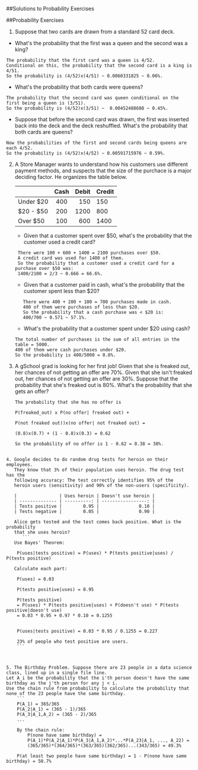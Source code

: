 ##Solutions to Probability Exercises

##Probability Exercises

1. Suppose that two cards are drawn from a standard 52 card deck.
  * What's the probability that the first was a queen and the second was a king?
  ```
  The probability that the first card was a queen is 4/52. 
  Conditional on this, the probability that the second card is a king is 4/51.
  So the probability is (4/52)x(4/51) ~ 0.0060331825 ~ 0.06%.
  ```
  * What's the probability that both cards were queens?
  ```
  The probability that the second card was queen conditional on the first being a queen is (3/51).
  So the probability is (4/52)x(3/51) ~  0.00452488688 ~ 0.45%.
  ```
  * Suppose that before the second card was drawn, the first was inserted back into the deck and the deck reshuffled. What's the probability that both cards are queens?
  ```
  Now the probabilities of the first and second cards being queens are each 4/52.
  So the probability is (4/52)x(4/52) ~ 0.00591715976 ~ 0.59%.
  ```

2. A Store Manager wants to understand how his customers use different payment methods, and suspects that the size of the purchace is a major deciding factor. He organizes the table below.

   |           | Cash | Debit | Credit |
   |-----------|:----:|------:|--------|
   | Under $20 |  400 |   150 | 150    |
   | $20 - $50 |  200 |  1200 | 800    |
   | Over $50  |  100 |   600 | 1400   |

   * Given that a customer spent over $50, what's the probability that the customer used a credit card?
   ```
   	There were 100 + 600 + 1400 = 2100 purchases over $50. 
	A credit card was used for 1400 of them.
	So the probability that a customer used a credit card for a purchase over $50 was: 
	1400/2100 = 2/3 ~ 0.666 = 66.6%.
   ```
   * Given that a customer paid in cash, what's the probability that the customer spent less than $20?
   ```
      There were 400 + 200 + 100 = 700 purchases made in cash. 
      400 of them were purchases of less than $20. 
      So the probability that a cash purchase was < $20 is:
      400/700 ~ 0.571 ~ 57.1%.
   ```
   * What's the probability that a customer spent under $20 using cash?
   ```
   The total number of purchases is the sum of all entries in the table = 5000.
   400 of them were cash purchases under $20. 
   So the probability is 400/5000 = 0.8%.
   ```
3. A gSchool grad is looking for her first job! Given that she is freaked out, her chances of not getting an offer are 70%. Given that she isn't freaked out, her chances of not getting an offer are 30%. Suppose that the probability that she's freaked out is 80%. What's the probability that she gets an offer?
	```
	The probability that she has no offer is 
	
	P(freaked_out) x P(no offer| freaked out) + 
	
	P(not freaked out))x(no offer| not freaked out) = 
	
	(0.8)x(0.7) + (1 - 0.8)x(0.3) = 0.62
	
	So the probability of no offer is 1 - 0.62 = 0.38 = 38%.
```

4. Google decides to do random drug tests for heroin on their employees.
   They know that 3% of their population uses heroin. The drug test has the
   following accuracy: The test correctly identifies 95% of the
   heroin users (sensitivity) and 90% of the non-users (specificity).

   |                | Uses heroin | Doesn't use heroin |
   | -------------- | ----------: | -----------------: |
   | Tests positive |        0.95 |               0.10 |
   | Tests negative |        0.05 |               0.90 |

   Alice gets tested and the test comes back positive. What is the probability
   that she uses heroin?
      ```
   Use Bayes' Theorem:

    P(uses|tests positive) = P(uses) * P(tests positive|uses) / P(tests positive)

   Calculate each part:

    P(uses) = 0.03

    P(tests positive|uses) = 0.95

    P(tests positive)
    = P(uses) * P(tests positive|uses) + P(doesn't use) * P(tests positive|doesn't use)
    = 0.03 * 0.95 + 0.97 * 0.10 = 0.1255


    P(uses|tests positive) = 0.03 * 0.95 / 0.1255 = 0.227

    23% of people who test positive are users.
    ```

   

5. The Birthday Problem. Suppose there are 23 people in a data science class, lined up in a single file line. 
Let A_i be the probability that the i'th person doesn't have the same birthday as the j'th person for any j < i.
Use the chain rule from probability to calculate the probability that none of the 23 people have the same birthday.
    ```
    P(A_1) = 365/365
    P(A_2|A_1) = (365 - 1)/365
    P(A_3|A_1,A_2) = (365 - 2)/365
    ...

    By the chain rule: 
        P(none have same birthday) =
        P(A_1)*P(A_2|A_1)*P(A_3|A_1,A_2)*...*P(A_23|A_1, ..., A_22) = 
	    (365/365)*(364/365)*(363/365)(362/365)...(343/365) = 49.3%
	
	P(at least two people have same birthday) = 1 - P(none have same birthday) = 50.7%
        

